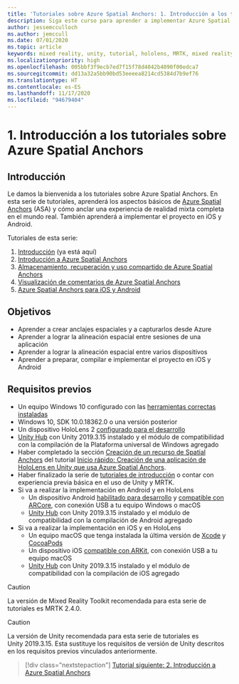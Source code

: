 ```yaml
---
title: 'Tutoriales sobre Azure Spatial Anchors: 1. Introducción a los tutoriales sobre Azure Spatial Anchors'
description: Siga este curso para aprender a implementar Azure Spatial Anchors en una aplicación de realidad mixta.
author: jessemcculloch
ms.author: jemccull
ms.date: 07/01/2020
ms.topic: article
keywords: mixed reality, unity, tutorial, hololens, MRTK, mixed reality toolkit, UWP, Azure spatial anchors, ios, android, Windows 10, ARCore, macOS, Android Build Support, ARKit
ms.localizationpriority: high
ms.openlocfilehash: 005bbf3f9ecb7ed7f15f78d4042b4090f00edca7
ms.sourcegitcommit: dd13a32a5bb90bd53eeeea8214cd5384d7b9ef76
ms.translationtype: HT
ms.contentlocale: es-ES
ms.lasthandoff: 11/17/2020
ms.locfileid: "94679404"
---
```

# <a name="1-introduction-to-the-azure-spatial-anchors-tutorials"></a>1. Introducción a los tutoriales sobre Azure Spatial Anchors

## <a name="overview"></a>Introducción

Le damos la bienvenida a los tutoriales sobre Azure Spatial Anchors. En esta serie de tutoriales, aprenderá los aspectos básicos de <a href="https://azure.microsoft.com/services/spatial-anchors" target="_blank">Azure Spatial Anchors</a> (ASA) y cómo anclar una experiencia de realidad mixta completa en el mundo real. También aprenderá a implementar el proyecto en iOS y Android.

Tutoriales de esta serie:

1. [Introducción](mr-learning-asa-01.md) (ya está aquí)
2. [Introducción a Azure Spatial Anchors](mr-learning-asa-02.md)
3. [Almacenamiento, recuperación y uso compartido de Azure Spatial Anchors](mr-learning-asa-03.md)
4. [Visualización de comentarios de Azure Spatial Anchors](mr-learning-asa-04.md)
5. [Azure Spatial Anchors para iOS y Android](mr-learning-asa-05.md)

## <a name="objectives"></a>Objetivos

* Aprender a crear anclajes espaciales y a capturarlos desde Azure
* Aprender a lograr la alineación espacial entre sesiones de una aplicación
* Aprender a lograr la alineación espacial entre varios dispositivos
* Aprender a preparar, compilar e implementar el proyecto en iOS y Android

## <a name="prerequisites"></a>Requisitos previos

* Un equipo Windows 10 configurado con las [herramientas correctas instaladas](../../install-the-tools.md)
* Windows 10, SDK 10.0.18362.0 o una versión posterior
* Un dispositivo HoloLens 2 [configurado para el desarrollo](../../platform-capabilities-and-apis/using-visual-studio.md#enabling-developer-mode)
* <a href="https://docs.unity3d.com/Manual/GettingStartedInstallingHub.html" target="_blank">Unity Hub</a> con Unity 2019.3.15 instalado y el módulo de compatibilidad con la compilación de la Plataforma universal de Windows agregado
* Haber completado la sección [Creación de un recurso de Spatial Anchors](https://docs.microsoft.com/azure/spatial-anchors/quickstarts/get-started-unity-hololens#create-a-spatial-anchors-resource) del tutorial [Inicio rápido: Creación de una aplicación de HoloLens en Unity que usa Azure Spatial Anchors](https://docs.microsoft.com/azure/spatial-anchors/quickstarts/get-started-unity-hololens).
* Haber finalizado la serie de [tutoriales de introducción](mr-learning-base-01.md) o contar con experiencia previa básica en el uso de Unity y MRTK.
* Si va a realizar la implementación en Android y en HoloLens
  * Un dispositivo Android <a href="https://developer.android.com/studio/debug/dev-options" target="_blank">habilitado para desarrollo</a> y <a href="https://developers.google.com/ar/discover/supported-devices" target="_blank">compatible con ARCore</a>, con conexión USB a tu equipo Windows o macOS
  * <a href="https://docs.unity3d.com/Manual/GettingStartedInstallingHub.html" target="_blank">Unity Hub</a> con Unity 2019.3.15 instalado y el módulo de compatibilidad con la compilación de Android agregado
* Si va a realizar la implementación en iOS y en HoloLens
  * Un equipo macOS que tenga instalada la última versión de <a href="https://geo.itunes.apple.com/us/app/xcode/id497799835?mt=12" target="_blank">Xcode</a> y <a href="https://cocoapods.org" target="_blank">CocoaPods</a>
  * Un dispositivo iOS <a href="https://developer.apple.com/documentation/arkit/verifying_device_support_and_user_permission" target="_blank">compatible con ARKit</a>, con conexión USB a tu equipo macOS
  * <a href="https://docs.unity3d.com/Manual/GettingStartedInstallingHub.html" target="_blank">Unity Hub</a> con Unity 2019.3.15 instalado y el módulo de compatibilidad con la compilación de iOS agregado

> [!CAUTION]
> La versión de Mixed Reality Toolkit recomendada para esta serie de tutoriales es MRTK 2.4.0.

> [!CAUTION]
> La versión de Unity recomendada para esta serie de tutoriales es Unity 2019.3.15. Esta sustituye los requisitos de versión de Unity descritos en los requisitos previos vinculados anteriormente.

> [!div class="nextstepaction"]
> [Tutorial siguiente: 2. Introducción a Azure Spatial Anchors](mr-learning-asa-02.md)
